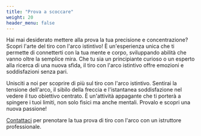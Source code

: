 ```yaml
---
title: "Prova a scoccare"
weight: 20
header_menu: false
---
```


Hai mai desiderato mettere alla prova la tua precisione e concentrazione? Scopri l'arte del tiro con l'arco istintivo! È
un'esperienza unica che ti permette di connetterti con la tua mente e corpo, sviluppando abilità che vanno oltre la
semplice mira. Che tu sia un principiante curioso o un esperto alla ricerca di una nuova sfida, il tiro con l'arco
istintivo offre emozioni e soddisfazioni senza pari.

Unisciti a noi per scoprire di più sul tiro con l'arco istintivo. Sentirai la tensione dell'arco, il sibilo della
freccia e l'istantanea soddisfazione nel vedere il tuo obiettivo centrato. È un'attività appagante che ti porterà a
spingere i tuoi limiti, non solo fisici ma anche mentali. Provalo e scopri una nuova passione!

[Contattaci](#contatti) per prenotare la tua prova di tiro con l'arco con un istruttore professionale.
